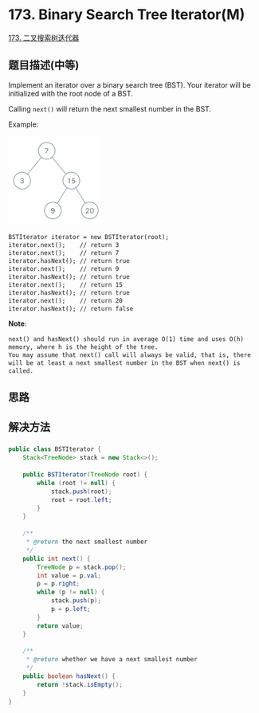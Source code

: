 # 173. Binary Search Tree Iterator\(M\)

[173. 二叉搜索树迭代器](https://leetcode-cn.com/problems/binary-search-tree-iterator/)

## 题目描述\(中等\)

Implement an iterator over a binary search tree \(BST\). Your iterator will be initialized with the root node of a BST.

Calling `next()` will return the next smallest number in the BST.

Example:

![](../assets/leetcode-note/101-200/173-p-1.png)

```
BSTIterator iterator = new BSTIterator(root);
iterator.next();    // return 3
iterator.next();    // return 7
iterator.hasNext(); // return true
iterator.next();    // return 9
iterator.hasNext(); // return true
iterator.next();    // return 15
iterator.hasNext(); // return true
iterator.next();    // return 20
iterator.hasNext(); // return false
```

**Note**:

```
next() and hasNext() should run in average O(1) time and uses O(h) memory, where h is the height of the tree.
You may assume that next() call will always be valid, that is, there will be at least a next smallest number in the BST when next() is called.
```

## 思路

## 解决方法

###

```java
public class BSTIterator {
    Stack<TreeNode> stack = new Stack<>();

    public BSTIterator(TreeNode root) {
        while (root != null) {
            stack.push(root);
            root = root.left;
        }
    }

    /**
     * @return the next smallest number
     */
    public int next() {
        TreeNode p = stack.pop();
        int value = p.val;
        p = p.right;
        while (p != null) {
            stack.push(p);
            p = p.left;
        }
        return value;
    }

    /**
     * @return whether we have a next smallest number
     */
    public boolean hasNext() {
        return !stack.isEmpty();
    }
}

```



